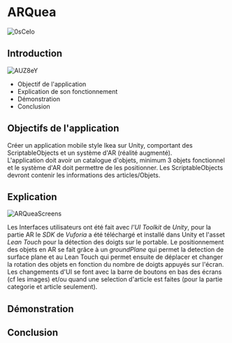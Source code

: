 # **ARQuea**

![0sCeIo](https://github.com/user-attachments/assets/a20bd9b7-8563-49d5-a8cb-f4ae262beca0)

## **Introduction**

![AUZ8eY](https://github.com/user-attachments/assets/9ecc48ac-047d-4f75-b48d-d055a47fc093)

- Objectif de l'application
- Explication de son fonctionnement
- Démonstration
- Conclusion

## **Objectifs de l'application**

Créer un application mobile style Ikea sur Unity, comportant des ScriptableObjects et un système d'AR (réalité augmenté).                  
L'application doit avoir un catalogue d'objets, minimum 3 objets fonctionnel et le système d'AR doit permettre de les positionner.
Les ScriptableObjects devront contenir les informations des articles/Objets.

## **Explication**

![ARQueaScreens](https://github.com/user-attachments/assets/c2d5fdf9-b6bd-428f-a59f-e600611d770b)

Les Interfaces utilisateurs ont été fait avec _l'UI Toolkit_ de _Unity_, pour la partie AR le _SDK_ de _Vuforia_ a été téléchargé et installé dans Unity et l'asset _Lean Touch_ pour la détection des doigts sur le portable.
Le positionnement des objets en AR se fait grâce à un _groundPlane_ qui permet la detection de surface plane et au Lean Touch qui permet ensuite de déplacer et changer la rotation des objets en fonction du nombre de doigts appuyés sur l'écran.
Les changements d'UI se font avec la barre de boutons en bas des écrans (cf les images) et/ou quand une selection d'article est faites (pour la partie categorie et article seulement).

## **Démonstration**



## **Conclusion**
